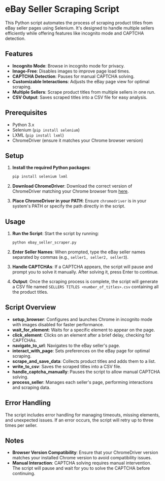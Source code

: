 # eBay Seller Scraping Script

This Python script automates the process of scraping product titles from eBay seller pages using Selenium. It's designed to handle multiple sellers efficiently while offering features like incognito mode and CAPTCHA detection.

## Features

- **Incognito Mode**: Browse in incognito mode for privacy.
- **Image-Free**: Disables images to improve page load times.
- **CAPTCHA Detection**: Pauses for manual CAPTCHA solving.
- **Customizable Interactions**: Adjusts the eBay page view for optimal scraping.
- **Multiple Sellers**: Scrape product titles from multiple sellers in one run.
- **CSV Output**: Saves scraped titles into a CSV file for easy analysis.

## Prerequisites

- Python 3.x
- Selenium (`pip install selenium`)
- LXML (`pip install lxml`)
- ChromeDriver (ensure it matches your Chrome browser version)

## Setup

1. **Install the required Python packages**:
   ```bash
   pip install selenium lxml
   ```

2. **Download ChromeDriver**:
   Download the correct version of ChromeDriver matching your Chrome browser from [here](https://sites.google.com/a/chromium.org/chromedriver/downloads).

3. **Place ChromeDriver in your PATH**:
   Ensure `chromedriver` is in your system's PATH or specify the path directly in the script.

## Usage

1. **Run the Script**:
   Start the script by running:
   ```bash
   python ebay_seller_scraper.py
   ```

2. **Enter Seller Names**:
   When prompted, type the eBay seller names separated by commas (e.g., `seller1, seller2, seller3`).

3. **Handle CAPTCHAs**:
   If a CAPTCHA appears, the script will pause and prompt you to solve it manually. After solving it, press Enter to continue.

4. **Output**:
   Once the scraping process is complete, the script will generate a CSV file named `SELLERS TITLES <number_of_titles>.csv` containing all the product titles.

## Script Overview

- **setup_browser**: Configures and launches Chrome in incognito mode with images disabled for faster performance.
- **wait_for_element**: Waits for a specific element to appear on the page.
- **click_element**: Clicks on an element after a brief delay, checking for CAPTCHAs.
- **navigate_to_url**: Navigates to the eBay seller's page.
- **interact_with_page**: Sets preferences on the eBay page for optimal scraping.
- **scrape_and_save_data**: Collects product titles and adds them to a list.
- **write_to_csv**: Saves the scraped titles into a CSV file.
- **handle_captcha_manually**: Pauses the script to allow manual CAPTCHA solving.
- **process_seller**: Manages each seller's page, performing interactions and scraping data.

## Error Handling

The script includes error handling for managing timeouts, missing elements, and unexpected issues. If an error occurs, the script will retry up to three times per seller.

## Notes

- **Browser Version Compatibility**: Ensure that your ChromeDriver version matches your installed Chrome version to avoid compatibility issues.
- **Manual Interaction**: CAPTCHA solving requires manual intervention. The script will pause and wait for you to solve the CAPTCHA before continuing.